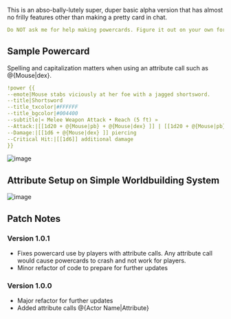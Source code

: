 This is an abso-bally-lutely super, duper basic alpha version that has almost no frilly features other than making a pretty card in chat. 
```yaml
Do NOT ask me for help making powercards. Figure it out on your own for now.
```
## Sample Powercard
Spelling and capitalization matters when using an attribute call such as @{Mouse|dex}.
```yaml
!power {{
--emote|Mouse stabs viciously at her foe with a jagged shortsword.
--title|Shortsword
--title_txcolor|#FFFFFF
--title_bgcolor|#004400
--subtitle|« Melee Weapon Attack • Reach (5 ft) »
--Attack:|[[1d20 + @{Mouse|pb} + @{Mouse|dex} ]] | [[1d20 + @{Mouse|pb} + @{Mouse|dex} ]] vs @{Goblin|ac} AC
--Damage:|[[1d6 + @{Mouse|dex} ]] piercing
--Critical Hit:|[[1d6]] additional damage
}}
```
![image](https://i.imgur.com/jhC4yIc.png)

## Attribute Setup on Simple Worldbuilding System
![image](https://i.imgur.com/dM1izU3.png)

## Patch Notes
### Version 1.0.1
* Fixes powercard use by players with attribute calls. Any attribute call would cause powercards to crash and not work for players.
* Minor refactor of code to prepare for further updates

### Version 1.0.0
* Major refactor for further updates
* Added attribute calls @{Actor Name|Attribute}
